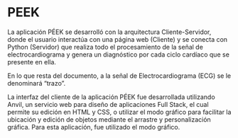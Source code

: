 # PEEK
La aplicación PÉEK se desarrolló con la arquitectura Cliente-Servidor, donde el usuario interactúa con una página web (Cliente) y se conecta con Python (Servidor) que realiza todo el procesamiento de la señal de electrocardiograma y genera un diagnóstico por cada ciclo cardíaco que se presente en ella.

En lo que resta del documento, a la señal de Electrocardiograma (ECG) se le denominará “trazo”.

La interfaz del cliente de la aplicación PÉEK fue desarrollada utilizando Anvil, un servicio web para diseño de aplicaciones Full Stack, el cual permite su edición en HTML y CSS, o utilizar el modo gráfico para facilitar la ubicación y edición de objetos mediante el arrastre y personalización gráfica. Para esta aplicación, fue utilizado el modo gráfico.
